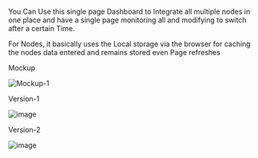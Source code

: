 You Can Use this single page Dashboard to Integrate all multiple nodes in one place and have a single page monitoring all and modifying to switch after a certain Time.

For Nodes, it basically uses the Local storage via the browser for caching the nodes data entered and remains stored even Page refreshes

Mockup

![Mockup-1](https://github.com/user-attachments/assets/77567819-6daa-43ee-88c4-28b68687143e)

Version-1

![image](https://github.com/user-attachments/assets/a4e689ad-2f3f-436f-bad5-0b3552796bab)

Version-2

![image](https://github.com/user-attachments/assets/7d1540d5-c7df-4a7c-a53d-9bd8cd1de94b)


